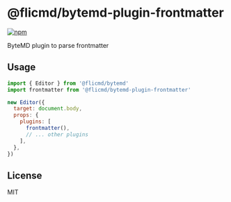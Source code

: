 # @flicmd/bytemd-plugin-frontmatter

[![npm](https://img.shields.io/npm/v/@flicmd/bytemd-plugin-frontmatter.svg)](https://npm.im/@flicmd/bytemd-plugin-frontmatter)

ByteMD plugin to parse frontmatter

## Usage

```js
import { Editor } from '@flicmd/bytemd'
import frontmatter from '@flicmd/bytemd-plugin-frontmatter'

new Editor({
  target: document.body,
  props: {
    plugins: [
      frontmatter(),
      // ... other plugins
    ],
  },
})
```

## License

MIT
